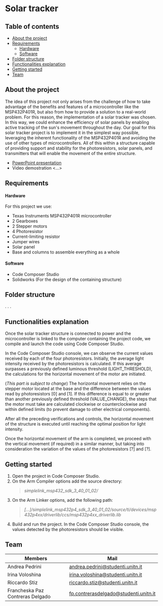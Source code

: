 # Solar tracker

## Table of contents
- [About the project](#about-the-project)
- [Requirements](#requirements)
  - [Hardware](#hardware)
  - [Software](#software)
- [Folder structure](#folder-structure)
- [Functionalities explanation](#functionalities-explanation)
- [Getting started](#getting-started)
- [Team](#team)
 

## About the project
The idea of this project not only arises from the challenge of how to take advantage of the benefits and features of a microcontroller like the MSP432P401R, but also from how to provide a solution to a real-world problem.
For this reason, the implementation of a solar tracker was chosen. In this way, we could enhance the efficiency of solar panels by enabling active tracking of the sun's movement throughout the day.
Our goal for this solar tracker project is to implement it in the simplest way possible, leveraging the inherent functionality of the MSP432P401R and avoiding the use of other types of microcontrollers. All of this within a structure capable of providing support and stability for the photoresistors, solar panels, and transmitters that will enable the movement of the entire structure.

- [PowerPoint presentation]()
- Video demostration <...>

## Requirements
#### Hardware
For this project we use:

- Texas Instruments MSP432P401R microcontroller
- 2 Gearboxes
- 2 Stepper motors
- 4 Photoresistor
- Current-limiting resistor
- Jumper wires
- Solar panel
- Base and columns to assemble everything as a whole
  
#### Software
- Code Composer Studio
- Solidworks (For the design of the containing structure)

## Folder structure
.
.
.

## Functionalities explanation
Once the solar tracker structure is connected to power and the microcontroller is linked to the computer containing the project code, we compile and launch the code using Code Composer Studio.

In the Code Composer Studio console, we can observe the current values received by each of the four photoresistors. Initially, the average light intensity received by the photoresistors is calculated. If this average surpasses a previously defined luminous threshold (LIGHT_THRESHOLD), the calculations for the horizontal movement of the motor are initiated.

(*This part is subject to change*)
The horizontal movement relies on the stepper motor located at the base and the difference between the values read by photoresistors [0] and [1]. If this difference is equal to or greater than another previously defined threshold (VALUE_CHANGE), the steps that the motor must take are calculated clockwise or counterclockwise and within defined limits (to prevent damage to other electrical components).

After all the preceding verifications and controls, the horizontal movement of the structure is executed until reaching the optimal position for light intensity.

Once the horizontal movement of the arm is completed, we proceed with the vertical movement (if required) in a similar manner, but taking into consideration the variation of the values ​​of the photoresistors [?] and [?].

## Getting started
1. Open the project in Code Composer Studio.
2. On the Arm Compiler options add the source directory:
   > *simplelink_msp432_sdk_3_40_01_02/*
3. On the Arm Linker options, add the following path:
   > *[...]/simplelink_msp432p4_sdk_3_40_01_02/source/ti/devices/msp432p4xx/driverlib/ccs/msp432p4xx_driverlib.lib*
4. Build and run the project. In the Code Composer Studio console, the values detected by the photoresistors should be visible.

## Team
| Members        | Mail |
|--|--|
| Andrea Pedrini | andrea.pedrini@studenti.unitn.it |
| Irina Voloshina | irina.voloshina@studenti.unitn.it |
| Riccardo Stiz | riccardo.stiz@studenti.unitn.it |
| Francheska Paz Contreras Delgado | fp.contrerasdelgado@studenti.unitn.it |

